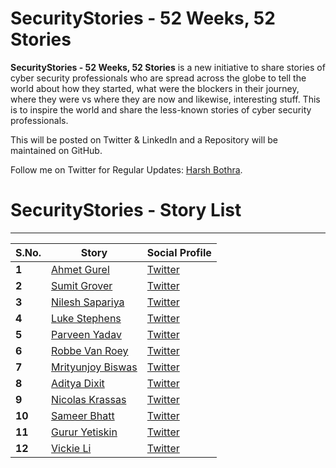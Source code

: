 # SecurityStories - 52 Weeks, 52 Stories

**SecurityStories - 52 Weeks, 52 Stories** is a new initiative to share stories of cyber security professionals who are spread across the globe to tell the world about how they started, what were the blockers in their journey, where they were vs where they are now and likewise, interesting stuff. This is to inspire the world and share the less-known stories of cyber security professionals.

This will be posted on Twitter & LinkedIn and a Repository will be maintained on GitHub. 

Follow me on Twitter for Regular Updates: [Harsh Bothra](https://twitter.com/harshbothra_).


# SecurityStories - Story List
___

S.No. | Story | Social Profile
---   | ---   | ---   
**1** | [Ahmet Gurel](/SecurityStories/ahmet-gurel.md) | [Twitter](https://twitter.com/ahmettgurell)
**2** | [Sumit Grover](/SecurityStories/sumit-grover.md) | [Twitter](https://twitter.com/sumgr0)
**3** | [Nilesh Sapariya](/SecurityStories/nilesh-sapariya.md) | [Twitter](https://twitter.com/nilesh_loganx)
**4** | [Luke Stephens](/SecurityStories/luke-stephens.md) | [Twitter](https://twitter.com/hakluke)
**5** | [Parveen Yadav](/SecurityStories/parveen-yadav.md) |[Twitter](https://twitter.com/parveen1015)
**6** | [Robbe Van Roey](/SecurityStories/robbe-van-roey.md) |[Twitter](https://twitter.com/PinkDraconian)
**7** | [Mrityunjoy Biswas](/SecurityStories/mrityunjoy-biswas.md) | [Twitter](https://twitter.com/mitunjoy11)
**8** | [Aditya Dixit](/SecurityStories/aditya-dixit.md) | [Twitter](https://twitter.com/zombie007o)
**9** | [Nicolas Krassas](/SecurityStories/nicolas-krassas.md) | [Twitter](https://twitter.com/Dinosn)
**10** | [Sameer Bhatt](/SecurityStories/sameer-bhatt.md) | [Twitter](https://twitter.com/sameer_bhatt5)
**11** | [Gurur Yetiskin](/SecurityStories/gurur-yetiskin.md) | [Twitter](https://twitter.com/gy3tiskin)
**12** | [Vickie Li](/SecurityStories/vickie-li.md) | [Twitter](https://twitter.com/vickieli7)
